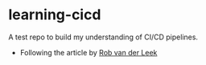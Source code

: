 # learning-cicd
A test repo to build my understanding of CI/CD pipelines.

* Following the article by [Rob van der Leek](https://medium.com/bettercode/how-to-build-a-modern-ci-cd-pipelin-5faa01891a5b)
